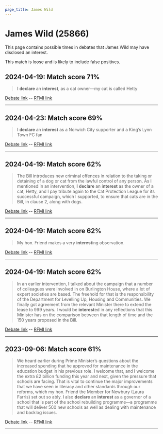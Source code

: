 ```yaml
---
page_title: James Wild
---
```


# James Wild  (25866)

This page contains possible times in debates that James Wild may have disclosed an interest.

This match is loose and is likely to include false positives. 



## 2024-04-19: Match score 71%

>I **declare** an **interest**, as a cat owner—my cat is called Hetty

[Debate link](https://www.theyworkforyou.com/debates/?id=2024-04-19b.552.0)  --  [RFMI link](https://www.theyworkforyou.com/mp/25866/register)


---



## 2024-04-23: Match score 69%

>I **declare** an **interest** as a Norwich City supporter and a King’s Lynn Town FC fan

[Debate link](https://www.theyworkforyou.com/debates/?id=2024-04-23a.885.0)  --  [RFMI link](https://www.theyworkforyou.com/mp/25866/register)


---



## 2024-04-19: Match score 62%

>The Bill introduces new criminal offences in relation to the taking or detaining of a dog or cat from the lawful control of any person. As I mentioned in an intervention, I **declare** an **interest** as the owner of a cat, Hetty, and I pay tribute again to the Cat Protection League for its successful campaign, which I supported, to ensure that cats are in the Bill, in clause 2, along with dogs.

[Debate link](https://www.theyworkforyou.com/debates/?id=2024-04-19b.570.0)  --  [RFMI link](https://www.theyworkforyou.com/mp/25866/register)


---



## 2024-04-19: Match score 62%

>My hon. Friend makes a very **interest**ing observation.

[Debate link](https://www.theyworkforyou.com/debates/?id=2024-04-19b.601.1)  --  [RFMI link](https://www.theyworkforyou.com/mp/25866/register)


---



## 2024-04-19: Match score 62%

>In an earlier intervention, I talked about the campaign that a number of colleagues were involved in on Burlington House, where a lot of expert societies are based. The freehold for that is the responsibility of the Department for Levelling Up, Housing and Communities. We finally got agreement from the relevant Minister there to extend the lease to 999 years. I would be **interest**ed in any reflections that this Minister has on the comparison between that length of time and the 150 years proposed in the Bill.

[Debate link](https://www.theyworkforyou.com/debates/?id=2024-04-19b.603.0)  --  [RFMI link](https://www.theyworkforyou.com/mp/25866/register)


---



## 2023-09-06: Match score 61%

>We heard earlier during Prime Minister’s questions about the increased spending that he approved for maintenance in the education budget in his previous role. I welcome that, and I welcome the extra £2 billion funding this year and next, given the pressure that schools are facing. That is vital to continue the major improvements that we have seen in literacy and other standards through our reforms, which my hon. Friend the Member for Newbury (Laura Farris) set out so ably. I also **declare** an **interest** as a governor of a school that is part of the school rebuilding programme—a programme that will deliver 500 new schools as well as dealing with maintenance and backlog issues.

[Debate link](https://www.theyworkforyou.com/debates/?id=2023-09-06c.493.0)  --  [RFMI link](https://www.theyworkforyou.com/mp/25866/register)


---

